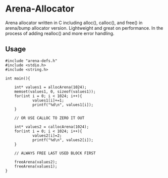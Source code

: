 # Arena-Allocator
Arena allocator written in C including alloc(), calloc(), and free() in arena/bump allocator version. Lightweight and great on performance. In the process of adding realloc() and more error handling. 
## Usage
    #include "arena-defs.h" 
    #include <stdio.h> 
    #include <string.h> 

    int main(){

        int* values1 = allocArena(1024); 
        memset(values1, 0, sizeof(values1));
        for(int i = 0; i < 1024; i++){
                values1[i]+=1;
                printf("%d\n", values1[i]); 
        } 

        // OR USE CALLOC TO ZERO IT OUT 

        int* values2 = callocArena(1024); 
        for(int i = 0; i < 1024; i++){
                values2[i]=2;
                printf("%d\n", values2[i]);
        } 

        // ALWAYS FREE LAST USED BLOCK FIRST 

        freeArena(values2);
        freeArena(values1); 
    } 
